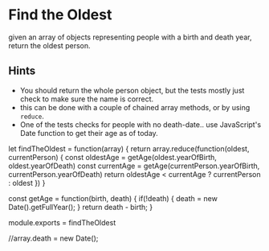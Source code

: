 # Find the Oldest

given an array of objects representing people with a birth and death year, return the oldest person.

## Hints
- You should return the whole person object, but the tests mostly just check to make sure the name is correct.
- this can be done with a couple of chained array methods, or by using `reduce`.
- One of the tests checks for people with no death-date.. use JavaScript's Date function to get their age as of today.






















let findTheOldest = function(array) {
    return array.reduce(function(oldest, currentPerson) {
        const oldestAge = getAge(oldest.yearOfBirth, oldest.yearOfDeath)
        const currentAge = getAge(currentPerson.yearOfBirth, currentPerson.yearOfDeath)
        return oldestAge < currentAge ? currentPerson : oldest
    })
}


const getAge = function(birth, death) {
    if(!death) {
        death = new Date().getFullYear();
    }
    return death - birth;
}


module.exports = findTheOldest

//array.death = new Date();